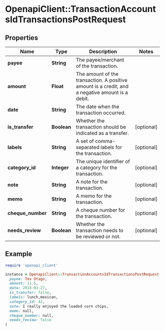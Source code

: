 # OpenapiClient::TransactionAccountsIdTransactionsPostRequest

## Properties

| Name | Type | Description | Notes |
| ---- | ---- | ----------- | ----- |
| **payee** | **String** | The payee/merchant of the transaction. |  |
| **amount** | **Float** | The amount of the transaction. A positive amount is a credit, and a negative amount is a debit. |  |
| **date** | **String** | The date when the transaction occurred. |  |
| **is_transfer** | **Boolean** | Whether the transaction should be indicated as a transfer. | [optional] |
| **labels** | **String** | A set of comma-separated labels for the transaction. | [optional] |
| **category_id** | **Integer** | The unique identifier of a category for the transaction. | [optional] |
| **note** | **String** | A note for the transaction. | [optional] |
| **memo** | **String** | A memo for the transaction. | [optional] |
| **cheque_number** | **String** | A cheque number for the transaction. | [optional] |
| **needs_review** | **Boolean** | Whether the transaction needs to be reviewed or not. | [optional] |

## Example

```ruby
require 'openapi_client'

instance = OpenapiClient::TransactionAccountsIdTransactionsPostRequest.new(
  payee: Tex Otago,
  amount: 11.5,
  date: 2018-02-27,
  is_transfer: false,
  labels: lunch,mexican,
  category_id: 42,
  note: I really enjoyed the loaded corn chips,
  memo: null,
  cheque_number: null,
  needs_review: false
)
```


